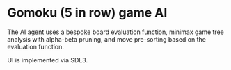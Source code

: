 # Gomoku (5 in row) game AI

The AI agent uses a bespoke board evaluation function, minimax game tree analysis with alpha-beta pruning, and move pre-sorting based on the evaluation function.

UI is implemented via SDL3.
